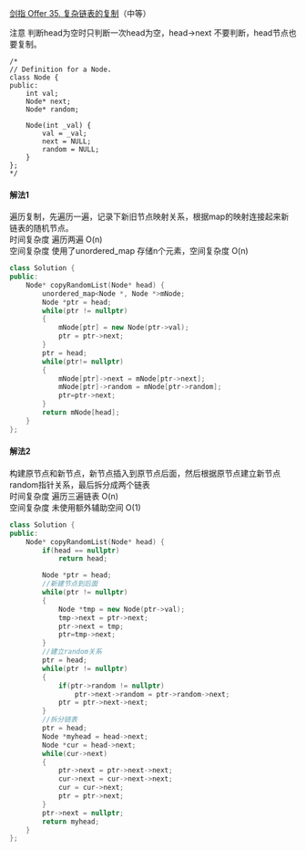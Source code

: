 [剑指 Offer 35. 复杂链表的复制](https://leetcode-cn.com/problems/fu-za-lian-biao-de-fu-zhi-lcof/)（中等）


注意 判断head为空时只判断一次head为空，head->next 不要判断，head节点也要复制。



```
/*
// Definition for a Node.
class Node {
public:
    int val;
    Node* next;
    Node* random;
    
    Node(int _val) {
        val = _val;
        next = NULL;
        random = NULL;
    }
};
*/
```

#### 解法1

遍历复制，先遍历一遍，记录下新旧节点映射关系，根据map的映射连接起来新链表的随机节点。    
时间复杂度 遍历两遍 O(n)    
空间复杂度 使用了unordered_map 存储n个元素，空间复杂度 O(n)

```C++
class Solution {
public:
    Node* copyRandomList(Node* head) {
        unordered_map<Node *, Node *>mNode;
        Node *ptr = head;
        while(ptr != nullptr)
        {
            mNode[ptr] = new Node(ptr->val);
            ptr = ptr->next;
        }
        ptr = head;
        while(ptr!= nullptr)
        {
            mNode[ptr]->next = mNode[ptr->next];
            mNode[ptr]->random = mNode[ptr->random];
            ptr=ptr->next;
        }
        return mNode[head];
    }
};
```

#### 解法2

构建原节点和新节点，新节点插入到原节点后面，然后根据原节点建立新节点random指针关系，最后拆分成两个链表    
时间复杂度 遍历三遍链表 O(n)    
空间复杂度 未使用额外辅助空间 O(1)

```C++
class Solution {
public:
    Node* copyRandomList(Node* head) {
        if(head == nullptr)
            return head;

        Node *ptr = head;
        //新建节点到后面
        while(ptr != nullptr)
        {
            Node *tmp = new Node(ptr->val);
            tmp->next = ptr->next;
            ptr->next = tmp;
            ptr=tmp->next;
        }
        //建立random关系
        ptr = head;
        while(ptr != nullptr)
        {
            if(ptr->random != nullptr)
                ptr->next->random = ptr->random->next;
            ptr = ptr->next->next;
        }
        //拆分链表
        ptr = head;
        Node *myhead = head->next;
        Node *cur = head->next;
        while(cur->next)
        {
            ptr->next = ptr->next->next;
            cur->next = cur->next->next;
            cur = cur->next;
            ptr = ptr->next;
        }
        ptr->next = nullptr;
        return myhead;
    }
};

```